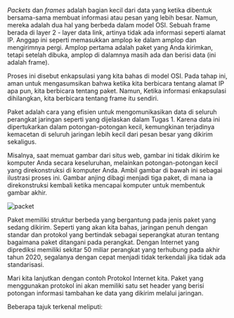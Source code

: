 *Packets* dan *frames* adalah bagian kecil dari data yang ketika dibentuk bersama-sama membuat informasi atau pesan yang lebih besar. Namun, mereka adalah dua hal yang berbeda dalam model OSI. Sebuah frame berada di layer 2 - layer data link, artinya tidak ada informasi seperti alamat IP. Anggap ini seperti memasukkan amplop ke dalam amplop dan mengirimnya pergi. Amplop pertama adalah paket yang Anda kirimkan, tetapi setelah dibuka, amplop di dalamnya masih ada dan berisi data (ini adalah frame).

Proses ini disebut enkapsulasi yang kita bahas di model OSI. Pada tahap ini, aman untuk mengasumsikan bahwa ketika kita berbicara tentang alamat IP apa pun, kita berbicara tentang paket. Namun, Ketika informasi enkapsulasi dihilangkan, kita berbicara tentang frame itu sendiri.

Paket adalah cara yang efisien untuk mengomunikasikan data di seluruh perangkat jaringan seperti yang dijelaskan dalam Tugas 1. Karena data ini dipertukarkan dalam potongan-potongan kecil, kemungkinan terjadinya kemacetan di seluruh jaringan lebih kecil dari pesan besar yang dikirim sekaligus.

Misalnya, saat memuat gambar dari situs web, gambar ini tidak dikirim ke komputer Anda secara keseluruhan, melainkan potongan-potongan kecil yang direkonstruksi di komputer Anda. Ambil gambar di bawah ini sebagai ilustrasi proses ini. Gambar anjing dibagi menjadi tiga paket, di mana ia direkonstruksi kembali ketika mencapai komputer untuk membentuk gambar akhir.

![packet](https://raw.githubusercontent.com/yingcrackerhades/cybersec-module/main/Pre%20Security/Network%20Fundamental/Packets%20%26%20frames/Image/packets1.png)

Paket memiliki struktur berbeda yang bergantung pada jenis paket yang sedang dikirim. Seperti yang akan kita bahas, jaringan penuh dengan standar dan protokol yang bertindak sebagai seperangkat aturan tentang bagaimana paket ditangani pada perangkat. Dengan Internet yang diprediksi memiliki sekitar 50 miliar perangkat yang terhubung pada akhir tahun 2020, segalanya dengan cepat menjadi tidak terkendali jika tidak ada standarisasi.

Mari kita lanjutkan dengan contoh Protokol Internet kita. Paket yang menggunakan protokol ini akan memiliki satu set header yang berisi potongan informasi tambahan ke data yang dikirim melalui jaringan.

Beberapa tajuk terkenal meliputi:

